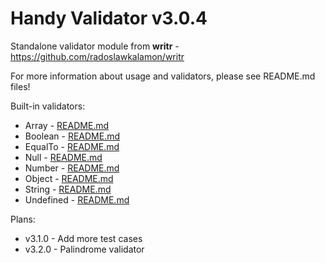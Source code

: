 # Handy Validator v3.0.4

Standalone validator module from **writr** - https://github.com/radoslawkalamon/writr

For more information about usage and validators, please see README.md files!

Built-in validators:
- Array - [README.md](/src/validators/array/README.md)
- Boolean - [README.md](/src/validators/boolean/README.md)
- EqualTo - [README.md](/src/validators/eqaulto/README.md)
- Null - [README.md](/src/validators/null/README.md)
- Number - [README.md](/src/validators/number/README.md)
- Object - [README.md](/src/validators/object/README.md)
- String - [README.md](/src/validators/string/README.md)
- Undefined - [README.md](/src/validators/undefined/README.md)

Plans:
- v3.1.0 - Add more test cases
- v3.2.0 - Palindrome validator
